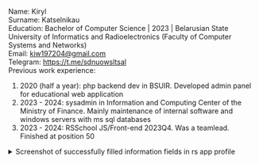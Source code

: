 Name: Kiryl  
Surname: Katselnikau  
Education: Bachelor of Computer Science | 2023 | Belarusian State University of Informatics and Radioelectronics (Faculty of Computer Systems and Networks)  
Email: kiw197204@gmail.com  
Telegram: https://t.me/sdnuowsltsal  
Previous work experience:  
1. 2020 (half a year): php backend dev in BSUIR. Developed admin panel for educational web application
2. 2023 - 2024: sysadmin in Information and Computing Center of the Ministry of Finance. Mainly maintenance of internal software and windows servers with ms sql databases
3. 2023 - 2024: RSSchool JS/Front-end 2023Q4. Was a teamlead. Finished at position 50
  
<details>
  <summary>Screenshot of successfully filled information fields in rs app profile</summary>
  
   <img src='https://github.com/user-attachments/assets/9917e66f-d49a-44fd-8971-2be6207a3588' alt='screen-error'/>

</details>
